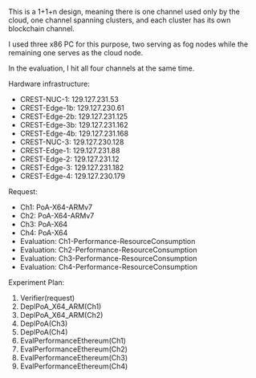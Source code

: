 This is a 1+1+n design, meaning there is one channel used only by the cloud, one channel spanning clusters, and each cluster has its own blockchain channel. 

I used three x86 PC for this purpose, two serving as fog nodes while the remaining one serves as the cloud node. 

In the evaluation, I hit all four channels at the same time. 

Hardware infrastructure:

- CREST-NUC-1: 129.127.231.53
- CREST-Edge-1b: 129.127.230.61
- CREST-Edge-2b: 129.127.231.125
- CREST-Edge-3b: 129.127.231.162
- CREST-Edge-4b: 129.127.231.168
- CREST-NUC-3: 129.127.230.128
- CREST-Edge-1: 129.127.231.88
- CREST-Edge-2: 129.127.231.12
- CREST-Edge-3: 129.127.231.182
- CREST-Edge-4: 129.127.230.179

Request:
- Ch1: PoA-X64-ARMv7
- Ch2: PoA-X64-ARMv7
- Ch3: PoA-X64
- Ch4: PoA-X64
- Evaluation: Ch1-Performance-ResourceConsumption
- Evaluation: Ch2-Performance-ResourceConsumption
- Evaluation: Ch3-Performance-ResourceConsumption
- Evaluation: Ch4-Performance-ResourceConsumption

Experiment Plan:
1. Verifier(request)
2. DeplPoA_X64_ARM(Ch1)
3. DeplPoA_X64_ARM(Ch2)
4. DeplPoA(Ch3)
5. DeplPoA(Ch4)
6. EvalPerformanceEthereum(Ch1)
7. EvalPerformanceEthereum(Ch2)
8. EvalPerformanceEthereum(Ch3)
9. EvalPerformanceEthereum(Ch4)